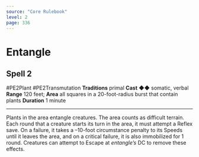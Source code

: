 ```yaml
---
source: "Core Rulebook"
level: 2
page: 336
---
```


# Entangle
## Spell 2
#PE2Plant #PE2Transmutation 
**Traditions** primal
**Cast** ◆◆ somatic, verbal
**Range** 120 feet; **Area** all squares in a 20-foot-radius burst that contain plants
**Duration** 1 minute

-----
Plants in the area entangle creatures. The area counts as difficult terrain. Each round that a creature starts its turn in the area, it must attempt a Reflex save. On a failure, it takes a –10-foot circumstance penalty to its Speeds until it leaves the area, and on a critical failure, it is also immobilized for 1 round. Creatures can attempt to Escape at *entangle’s* DC to remove these effects.